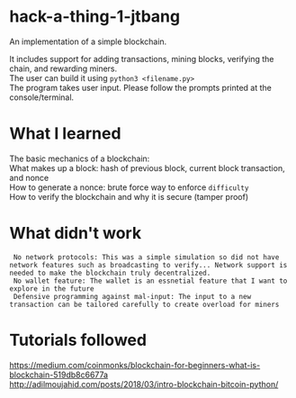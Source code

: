 # hack-a-thing-1-jtbang
An implementation of a simple blockchain.  

It includes support for adding transactions, mining blocks, verifying the chain, and rewarding miners.   
The user can build it using `python3 <filename.py>`   
The program takes user input. Please follow the prompts printed at the console/terminal.   

# What I learned
The basic mechanics of a blockchain:   
What makes up a block: hash of previous block, current block transaction, and nonce  
How to generate a nonce: brute force way to enforce `difficulty`   
How to verify the blockchain and why it is secure (tamper proof)

# What didn't work
     No network protocols: This was a simple simulation so did not have network features such as broadcasting to verify... Network support is needed to make the blockchain truly decentralized.   
     No wallet feature: The wallet is an essnetial feature that I want to explore in the future   
     Defensive programming against mal-input: The input to a new transaction can be tailored carefully to create overload for miners   

# Tutorials followed
https://medium.com/coinmonks/blockchain-for-beginners-what-is-blockchain-519db8c6677a   
http://adilmoujahid.com/posts/2018/03/intro-blockchain-bitcoin-python/